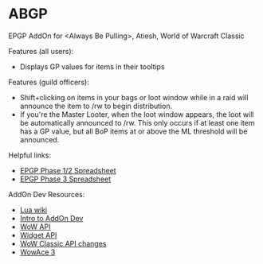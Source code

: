 # ABGP
EPGP AddOn for &lt;Always Be Pulling>, Atiesh, World of Warcraft Classic

Features (all users):
* Displays GP values for items in their tooltips

Features (guild officers):
* Shift+clicking on items in your bags or loot window while in a raid will announce the item to /rw to begin distribution.
* If you're the Master Looter, when the loot window appears, the loot will be automatically announced to /rw. This only occurs if at least one item has a GP value, but all BoP items at or above the ML threshold will be announced.

Helpful links:
* [EPGP Phase 1/2 Spreadsheet](https://docs.google.com/spreadsheets/d/1qV-G8YbNXIHV0aEw0eLVOuYGqYnWSHrabepIHC930l4/edit)
* [EPGP Phase 3 Spreadsheet](https://docs.google.com/spreadsheets/d/1gDVnHCPp6zJcgk8Z-3YfRA6hA53I2niAEcLXXpxp56Q/edit)

AddOn Dev Resources:
* [Lua wiki](http://lua-users.org/wiki/)
* [Intro to AddOn Dev](https://www.jimhribar.com/developing-wow-addons/)
* [WoW API](https://wow.gamepedia.com/World_of_Warcraft_API)
* [Widget API](https://wow.gamepedia.com/Widget_API)
* [WoW Classic API changes](https://wow.gamepedia.com/Patch_1.13.2/API_changes)
* [WowAce 3](https://www.wowace.com/projects/ace3/pages/getting-started)